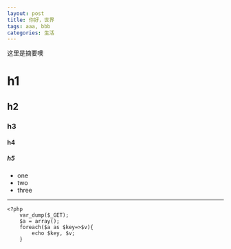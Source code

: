 ```yaml
---
layout: post
title: 你好，世界
tags: aaa, bbb
categories: 生活
---
```


这里是摘要噢

# h1

## h2

### h3

#### h4

##### h5 

* one
* two
* three

---

    <?php
        var_dump($_GET);
        $a = array();
        foreach($a as $key=>$v){
            echo $key, $v;
        }

